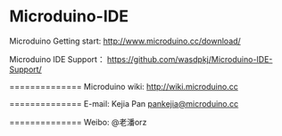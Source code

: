 ﻿Microduino-IDE
==============
Microduino Getting start:
http://www.microduino.cc/download/

Microduino IDE Support：
https://github.com/wasdpkj/Microduino-IDE-Support/

==============
Microduino wiki:
http://wiki.microduino.cc

==============
E-mail:
Kejia Pan
pankejia@microduino.cc

==============
Weibo:
@老潘orz
